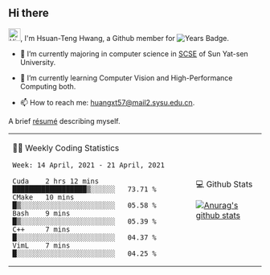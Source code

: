 ## Hi there

<!-- profile views -->

<img height="25" src='https://qpluspicture.oss-cn-beijing.aliyuncs.com/6LjjQA/Hi.gif' alt='Hi' width="24"/>, I'm Hsuan-Teng Hwang, a Github member for 
![Years Badge](https://badges.pufler.dev/years/huangxt57).
<!-- and the number of visitors for this page is  -->
<!-- ![](https://komarev.com/ghpvc/?username=huangxt57&color=blue&label=PROFILE+VIEWS). -->


- 🔭 I’m currently majoring in computer science in [SCSE](http://sdcs.sysu.edu.cn) of Sun Yat-sen University.

- 🌱 I’m currently learning Computer Vision and High-Performance Computing both.

<!-- - 🤔 I’m looking for help with video understanding, HPC programming. -->

- 📫 How to reach me: [huangxt57@mail2.sysu.edu.cn](huangxt57@mail2.sysu.edu.cn).

A brief [résumé](http://melon-hwang.top/about/) describing myself.

<table align="center">

<td>

🧑‍💻 Weekly Coding Statistics
<!--START_SECTION:waka-->
```text
Week: 14 April, 2021 - 21 April, 2021

Cuda    2 hrs 12 mins   ██████████████████▒░░░░░░   73.71 % 
CMake   10 mins         █▒░░░░░░░░░░░░░░░░░░░░░░░   05.58 % 
Bash    9 mins          █▒░░░░░░░░░░░░░░░░░░░░░░░   05.39 % 
C++     7 mins          █░░░░░░░░░░░░░░░░░░░░░░░░   04.37 % 
VimL    7 mins          █░░░░░░░░░░░░░░░░░░░░░░░░   04.25 % 
```
<!--END_SECTION:waka-->

</td>

<td>

💻 Github Stats

[![Anurag's github stats](https://github-readme-stats.vercel.app/api?username=huangxt57&hide=prs&show_icons=true)](https://github.com/anuraghazra/github-readme-stats)

</td>

</table>